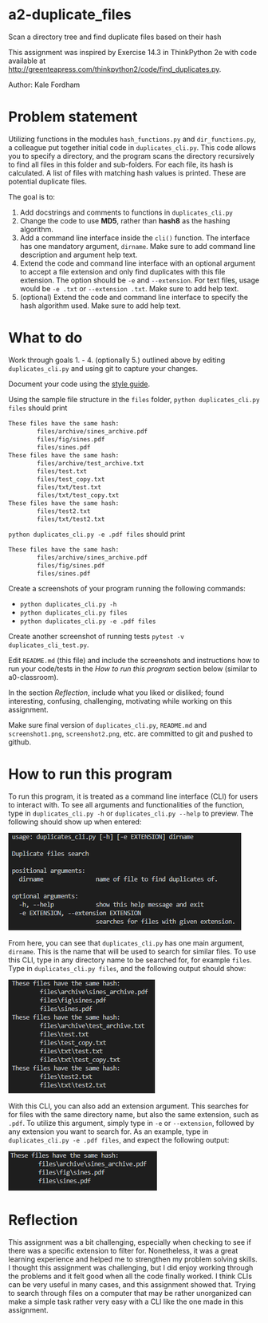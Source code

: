 # a2-duplicate_files
Scan a directory tree and find duplicate files based on their hash

This assignment was inspired by Exercise 14.3 in ThinkPython 2e with code available at http://greenteapress.com/thinkpython2/code/find_duplicates.py.

Author: Kale Fordham 
# Problem statement
Utilizing functions in the modules `hash_functions.py` and `dir_functions.py`, a colleague put together initial code in `duplicates_cli.py`. This code allows you to specify a directory, and the program scans the directory recursively to find all files in this folder and sub-folders. For each file, its hash is calculated. A list of files with matching hash values is printed. These are potential duplicate files.

The goal is to:
1. Add docstrings and comments to functions in `duplicates_cli.py`
2. Change the code to use **MD5**, rather than **hash8** as the hashing algorithm. 
3. Add a command line interface inside the `cli()` function. The interface has one mandatory argument, `dirname`. Make sure to add command line description and argument help text.
4. Extend the code and command line interface with an optional argument to accept a file extension and only find duplicates with this file extension. The option should be `-e` and `--extension`. For text files, usage would be `-e .txt` or `--extension .txt`. Make sure to add help text.
5. (optional) Extend the code and command line interface to specify the hash algorithm used. Make sure to add help text.

# What to do
Work through goals 1. - 4. (optionally 5.) outlined above by editing `duplicates_cli.py` and using git to capture your changes. 

Document your code using the [style guide](StyleGuide.md). 

Using the sample file structure in the `files` folder, `python duplicates_cli.py files` should print
```
These files have the same hash:
        files/archive/sines_archive.pdf
        files/fig/sines.pdf
        files/sines.pdf
These files have the same hash:
        files/archive/test_archive.txt
        files/test.txt
        files/test_copy.txt
        files/txt/test.txt
        files/txt/test_copy.txt
These files have the same hash:
        files/test2.txt
        files/txt/test2.txt
```

`python duplicates_cli.py -e .pdf files` should print
```
These files have the same hash:
        files/archive/sines_archive.pdf
        files/fig/sines.pdf
        files/sines.pdf
```

Create a screenshots of your program running the following commands:
- `python duplicates_cli.py -h` 
- `python duplicates_cli.py files`
- `python duplicates_cli.py -e .pdf files`  
  
Create another screenshot of running tests `pytest -v duplicates_cli_test.py`. 

Edit `README.md` (this file) and include the screenshots and instructions how to run your code/tests in the *How to run this program* section below (similar to a0-classroom).

In the section *Reflection*, include what you liked or disliked; found interesting, confusing, challenging, motivating while working on this assignment.

Make sure final version of `duplicates_cli.py`, `README.md` and `screenshot1.png`, `screenshot2.png`, etc. are committed to git and pushed to github. 

# How to run this program
To run this program, it is treated as a command line interface (CLI) for users to interact with. To see all arguments and functionalities of the function, type in `duplicates_cli.py -h` or `duplicates_cli.py --help` to preview. The following should show up when entered:

![Example screenshot](help_run.png)


From here, you can see that `duplicates_cli.py` has one main argument, `dirname`. This is the name that will be used to search for similar files. To use this CLI, type in any directory name to be searched for, for example `files`. Type in `duplicates_cli.py files`, and the following output should show:

![Example screenshot](files_run.png)


With this CLI, you can also add an extension argument. This searches for for files with the same directory name, but also the same extension, such as `.pdf`. To utilize this argument, simply type in `-e` or `--extension`, followed by any extension you want to search for. As an example, type in `duplicates_cli.py -e .pdf files`, and expect the following output:

![Example screenshot](files_with_ext_run.png)

# Reflection
This assignment was a bit challenging, especially when checking to see if there was a specific extension to filter for. Nonetheless, it was a great learning experience and helped me to strengthen my problem solving skills. I thought this assignment was challenging, but I did enjoy working through the problems and it felt good when all the code finally worked. I think CLIs can be very useful in many cases, and this assignment showed that. Trying to search through files on a computer that may be rather unorganized can make a simple task rather very easy with a CLI like the one made in this assignment.

